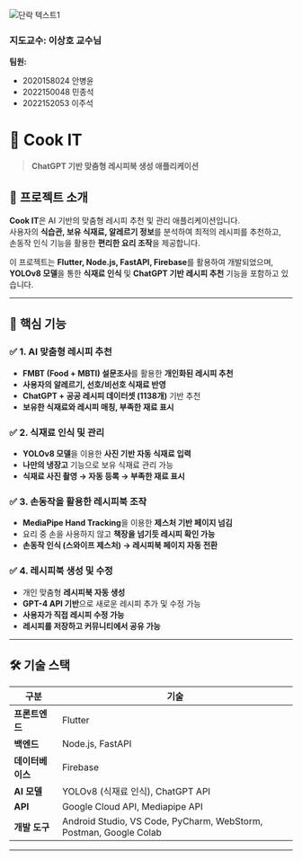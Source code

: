 
![단락 텍스트1](https://github.com/user-attachments/assets/b3ec0e5a-7b43-48bd-ae90-61aca1a63ba0)



### 지도교수: 이상호 교수님

**팀원:**
- 2020158024 안병윤
- 2022150048 민종석
- 2022152053 이주석


# 🍳 Cook IT
> **ChatGPT 기반 맞춤형 레시피북 생성 애플리케이션**  




## 📖 프로젝트 소개
**Cook IT**은 AI 기반의 맞춤형 레시피 추천 및 관리 애플리케이션입니다.  
사용자의 **식습관, 보유 식재료, 알레르기 정보**를 분석하여 최적의 레시피를 추천하고,  
손동작 인식 기능을 활용한 **편리한 요리 조작**을 제공합니다.  

이 프로젝트는 **Flutter, Node.js, FastAPI, Firebase**를 활용하여 개발되었으며,  
**YOLOv8 모델**을 통한 **식재료 인식** 및 **ChatGPT 기반 레시피 추천** 기능을 포함하고 있습니다.


---


## 🎯 핵심 기능
### ✅ **1. AI 맞춤형 레시피 추천**
- **FMBT (Food + MBTI) 설문조사**를 활용한 **개인화된 레시피 추천**
- **사용자의 알레르기, 선호/비선호 식재료 반영**
- **ChatGPT + 공공 레시피 데이터셋 (1138개)** 기반 추천
- **보유한 식재료와 레시피 매칭, 부족한 재료 표시**

### ✅ **2. 식재료 인식 및 관리**
- **YOLOv8 모델**을 이용한 **사진 기반 자동 식재료 입력**
- **나만의 냉장고** 기능으로 보유 식재료 관리 가능
- **식재료 사진 촬영 → 자동 등록 → 부족한 재료 표시**

### ✅ **3. 손동작을 활용한 레시피북 조작**
- **MediaPipe Hand Tracking**을 이용한 **제스처 기반 페이지 넘김**
- 요리 중 손을 사용하지 않고 **책장을 넘기듯 레시피 확인 가능**
- **손동작 인식 (스와이프 제스처) → 레시피북 페이지 자동 전환**

### ✅ **4. 레시피북 생성 및 수정**
- 개인 맞춤형 **레시피북 자동 생성**
- **GPT-4 API 기반**으로 새로운 레시피 추가 및 수정 가능
- **사용자가 직접 레시피 수정 가능**
- **레시피를 저장하고 커뮤니티에서 공유 가능**


---


## 🛠️ 기술 스택
| **구분** | **기술** |
|------|------|
| **프론트엔드** | Flutter |
| **백엔드** | Node.js, FastAPI |
| **데이터베이스** | Firebase |
| **AI 모델** | YOLOv8 (식재료 인식), ChatGPT API |
| **API** | Google Cloud API, Mediapipe API |
| **개발 도구** | Android Studio, VS Code, PyCharm, WebStorm, Postman, Google Colab |


---



